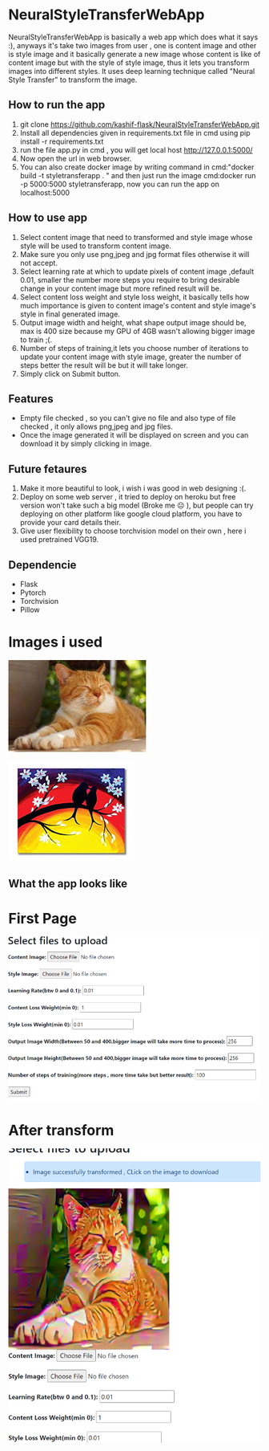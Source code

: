# NeuralStyleTransferWebApp
NeuralStyleTransferWebApp is basically a web app which does what it says :), anyways it's take two images from user , one is content image and other is style image and it basically generate a new image whose content is like of content image but with the style of style image, thus it lets you transform images into different styles. It uses deep learning technique called "Neural Style Transfer" to transform the image.

## How to run the app

1. git clone https://github.com/kashif-flask/NeuralStyleTransferWebApp.git
2. Install all dependencies given in requirements.txt file in cmd using  pip install -r requirements.txt
3. run the file app.py in cmd , you will get local host http://127.0.0.1:5000/ 
4. Now open the url in web browser.
5. You can also create docker image by writing command in cmd:"docker build -t styletransferapp . " and then just run the image cmd:docker run -p 5000:5000 styletransferapp, now you can run the app on localhost:5000

## How to use app
1. Select content image that need to transformed and style image whose style will be used to transform content image.
2. Make sure you only use png,jpeg and jpg format files otherwise it will not accept.
3. Select learning rate at which to update pixels of content image ,default 0.01, smaller the number more steps you require to bring desirable change in your content image but more refined result will be.
4. Select content loss weight and style loss weight, it basically tells how much importance is given to content image's content and style image's style in final generated image.
5. Output image width and height, what shape output image should be, max is 400 size because my GPU of 4GB wasn't allowing bigger image to train ;(.
6. Number of steps of training,it lets you choose number of iterations to update your content image with style image, greater the number of steps better the result will be but it will take longer.
7. Simply click on Submit button.

## Features
- Empty file checked , so you can't give no file and also type of file checked , it only allows png,jpeg and jpg files.
- Once the image generated it will be displayed on screen and you can download it by simply clicking in image.

## Future fetaures
1. Make it more beautiful to look, i wish i was good in web designing :(.
2. Deploy on some web server , it tried to deploy on heroku but free version won't take such a big model (Broke me ☹ ), but people can try deploying on other platform like google cloud platform, you have to provide your card details their.
3. Give user flexibility to choose torchvision model on their own , here i used pretrained VGG19.

## Dependencie
- Flask
- Pytorch
- Torchvision
- Pillow
# Images i used 
![alt text](https://github.com/kashif-flask/NeuralStyleTransferWebApp/blob/main/cat.png)

![alt text](https://github.com/kashif-flask/NeuralStyleTransferWebApp/blob/main/style1.png)

## What the app looks like
# First Page

![alt text](https://github.com/kashif-flask/NeuralStyleTransferWebApp/blob/main/First_page.PNG)

# After transform


![alt text](https://github.com/kashif-flask/NeuralStyleTransferWebApp/blob/main/generated.PNG)

